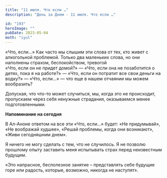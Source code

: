 ```yaml
---
title: "11 июля. Что если …"
description: "День за Днем - 11 июля. Что если …"

id: "193"
heroImage: ""
pubDate: 2023-05-04
moth: "iyul"
---
```


«Что, если…» Как часто мы слышим эти слова от тех, кто живет с алкогольной
проблемой. Только два маленьких слова, но они наполнены страхом,
беспокойством, тревогой  
«Что, если он не придет домой?» — «Что, если она не позаботится о детях, пока
я на работе?» — «Что, если он потратит все свои деньги на водку?» — «Что,
если…» — что еще в нашем отчаянии мы можем вообразить?

Допуская, что что-то может случиться, мы, когда это не происходит, пропускаем
через себя ненужные страдания, оказываемся менее подготовленными.

**Напоминание на сегодня**

В Ал-Аноне ответом на все эти «Что, если…» будет: «Не придумывай», «Не
воображай худшее», «Решай проблемы, когда они возникают», «Живи сегодняшним
днем».

Я ничего не могу сделать с тем, что не случилось. Я не позволю прошлому опыту
заставить меня испытывать страх перед неизвестным будущим.

«Это напрасное, бесполезное занятие – представлять себе будущие горе или
радость, которые, возможно, никогда не наступят».
